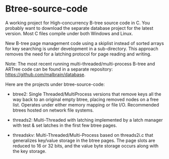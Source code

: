 Btree-source-code
=================

A working project for High-concurrency B-tree source code in C.  You probably want to download the separate database project for the latest version.  Most C files compile under both Windows and Linux.

New B-tree page management code using a skiplist instead of sorted arrays for key searching is under development in a sub-directory.  This approach removes the need for a latching protocol for page reading and writing.

Note:  The most recent running multi-threaded/multi-process B-tree and ARTree code can be found in a separate repository:  https://github.com/malbrain/database.

Here are the projects under btree-source-code:

* btree2:		Single Threaded/MultiProcess versions that remove keys all the way back to an original empty btree, placing removed nodes on a free list.  Operates under either memory mapping or file I/O.  Recommended btrees hosted on network file systems.

* threads2:		Multi-Threaded with latching implemented by a latch manager with test & set latches in the first few btree pages.

* threadskv:	Multi-Threaded/Multi-Process based on threads2i.c that generalizes key/value storage in the btree pages. The page slots are reduced to 16 or 32 bits, and the value byte storage occurs along with the key storage.
